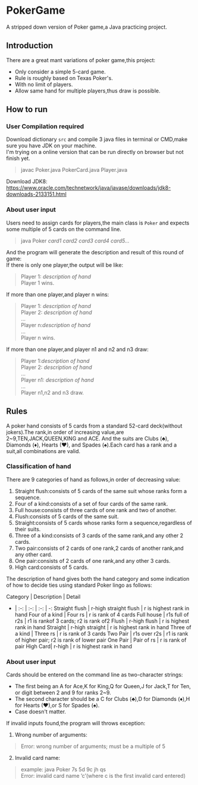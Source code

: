 # PokerGame
A stripped down version of Poker game,a Java practicing project.

## Introduction
There are a great mant variations of poker game,this project:
- Only consider a simple 5-card game.
- Rule is roughly based on Texas Poker's.
- With no limit of players.
- Allow same hand for multiple players,thus draw is possible.

## How to run
### User Compilation required
Download dictionary `src` and compile 3 java files in terminal or CMD,make sure you have JDK on your machine.  
I'm trying on a online version that can be run directly on browser but not finish yet.
> javac Poker.java PokerCard.java Player.java

Download JDK8:
https://www.oracle.com/technetwork/java/javase/downloads/jdk8-downloads-2133151.html
### About user input
Users need to assign cards for players,the main class is `Poker` and expects some multiple of 5 cards on the command line.
> java Poker *card1 card2 card3 card4 card5...*

And the program will generate the description and result of this round of game:  
If there is only one player,the output will be like:
>Player 1: *description of hand*  
Player 1 wins.

If more than one player,and player n wins:
>Player 1: *description of hand*   
Player 2: *description of hand*  
...  
Player n:*description of hand*  
...  
Player n wins.

If more than one player,and player n1 and n2 and n3 draw:
>Player 1:*description of hand*  
Player 2: *description of hand*  
...  
Player n1: *description of hand*  
...  
Player n1,n2 and n3 draw.

## Rules
A poker hand consists of 5 cards from a standard 52-card deck(without jokers).The rank,in order of increasing value,are 2~9,TEN,JACK,QUEEN,KING and ACE.
And the suits are Clubs (♣), Diamonds (♦), Hearts (♥), and Spades (♠).Each card has a rank and a suit,all combinations are valid.

### Classification of hand
There are 9 categories of hand as follows,in order of decreasing value:
1. Straight flush:consists of 5 cards of the same suit whose ranks form a sequence.
2. Four of a kind:consists of a set of four cards of the same rank.
3. Full house:consists of three cards of one rank and  two of another.
4. Flush:consists of 5 cards of the same suit.
5. Straight:consists of 5 cards whose ranks form a sequence,regardless of their suits.
6. Three of a kind:consists of 3 cards of the same rank,and any other 2 cards.
7. Two pair:consists of 2 cards of one rank,2 cards of another rank,and any other card.
8. One pair:consists of 2 cards of one rank,and any other 3 cards.
9. High card:consists of 5 cards.
 
The description of hand gives both the hand category and some indication of how to decide ties using standard Poker lingo as follows:

Category | Description | Detail 
- | :-: | :-: | :-: | -:
Straight flush | r-high straight flush | r is highest rank in hand 
Four of a kind | Four rs | r is rank of 4 cards 
Full house | r1s full of r2s | r1 is rankof 3 cards; r2 is rank of2
Flush | r-high flush | r is highest rank in hand 
Straight | r-high straight | r is highest rank in hand 
Three of a kind | Three rs | r is rank of 3 cards 
Two Pair | r1s over r2s | r1 is rank of higher pair; r2 is rank of lower pair
One Pair | Pair of rs | r is rank of pair
High Card| r-high | r is highest rank in hand 


### About user input
Cards should be entered on the command line as two-character strings:
- The first being an A for Ace,K for King,Q for Queen,J for Jack,T for Ten, or digit between 2 and 9 for ranks 2~9. 
- The second character should be a C for Clubs (♣),D for Diamonds (♦),H for Hearts (♥),or S for Spades (♠).
- Case doesn't matter.

If invalid inputs found,the program will throws exception:  
1. Wrong number of arguments:
> Error: wrong number of arguments; must be a multiple of 5
2. Invalid card name:
>example: java Poker 7s 5d 9c jh qs  
Error: invalid card name ’c’(where c is the first invalid card entered)
